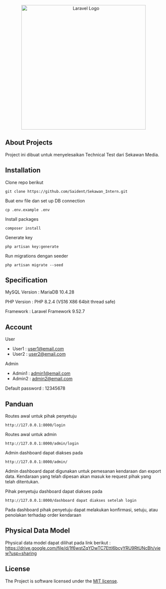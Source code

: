<p align="center"><a href="https://laravel.com" target="_blank"><img src="https://raw.githubusercontent.com/laravel/art/master/logo-lockup/5%20SVG/2%20CMYK/1%20Full%20Color/laravel-logolockup-cmyk-red.svg" width="400" alt="Laravel Logo"></a></p>

## About Projects
Project ini dibuat untuk menyelesaikan Technical Test dari Sekawan Media.

## Installation

Clone repo berikut

    git clone https://github.com/Saident/Sekawan_Intern.git

Buat env file dan set up DB connection

    cp .env.example .env

Install packages

    composer install

Generate key

    php artisan key:generate

Run migrations dengan seeder

    php artisan migrate --seed

## Specification

MySQL Version : 
    MariaDB 10.4.28

PHP Version :
    PHP 8.2.4 (VS16 X86 64bit thread safe)

Framework :
    Laravel Framework 9.52.7

## Account

User
- User1 : user1@email.com
- User2 : user2@email.com

Admin
- Admin1 : admin1@email.com
- Admin2 : admin2@email.com

Default password : 12345678

## Panduan
Routes awal untuk pihak penyetuju

    http://127.0.0.1:8000/login

Routes awal untuk admin

    http://127.0.0.1:8000/admin/login

Admin dashboard dapat diakses pada

    http://127.0.0.1:8000/admin/

Admin dashboard dapat digunakan untuk pemesanan kendaraan dan export data. Kendaraan yang telah dipesan akan masuk ke request pihak yang telah ditentukan.

Pihak penyetuju dashboard dapat diakses pada

    http://127.0.0.1:8000/dashboard dapat diakses setelah login

Pada dashboard pihak penyetuju dapat melakukan konfirmasi, setuju, atau penolakan terhadap order kendaraan

## Physical Data Model

Physical data model dapat dilihat pada link berikut : https://drive.google.com/file/d/1f6wstZqYDwTC7EttI6bcyYRU9RtUNcBh/view?usp=sharing 

## License

The Project is software licensed under the [MIT license](https://opensource.org/licenses/MIT).
